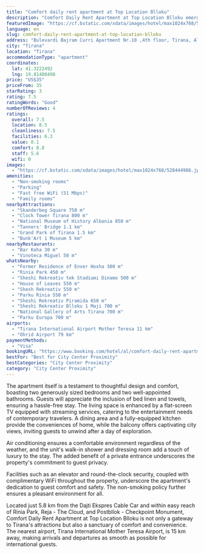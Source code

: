 ```yaml
---
title: "Comfort daily rent apartment at Top Location Blloku"
description: "Comfort Daily Rent Apartment at Top Location Blloku emerges as a prime choice for travelers seeking a blend of convenience and modernity in the heart of Tirana."
featuredImage: "https://cf.bstatic.com/xdata/images/hotel/max1024x768/528444986.jpg?k=c2f6d8a726792c1fc7d833e75458c83353f39f912e1553cee8b5502b789c643d&o=&hp=1"
language: en
slug: comfort-daily-rent-apartment-at-top-location-blloku
address: "Bulevardi Bajram Curri Apartment Nr.10 ,4th floor, Tirana, Albania"
city: "Tirana"
location: "Tirana"
accommodationType: "apartment"
coordinates:
  lat: 41.3222492
  lng: 19.81400498
price: "US$35"
priceFrom: 35
starRating: 3
rating: 7.5
ratingWords: "Good"
numberOfReviews: 4
ratings:
  overall: 7.5
  location: 8.5
  cleanliness: 7.5
  facilities: 6.3
  value: 8.1
  comfort: 8.8
  staff: 5.6
  wifi: 0
images:
  - "https://cf.bstatic.com/xdata/images/hotel/max1024x768/528444986.jpg?k=c2f6d8a726792c1fc7d833e75458c83353f39f912e1553cee8b5502b789c643d&o=&hp=1"
amenities:
  - "Non-smoking rooms"
  - "Parking"
  - "Fast free WiFi (51 Mbps)"
  - "Family rooms"
nearbyAttractions:
  - "Skanderbeg Square 750 m"
  - "Clock Tower Tirana 800 m"
  - "National Museum of History Albania 850 m"
  - "Tanners' Bridge 1.1 km"
  - "Grand Park of Tirana 1.5 km"
  - "Bunk'Art 1 Museum 5 km"
nearbyRestaurants:
  - "Bar Koha 30 m"
  - "Vinoteca Miguel 50 m"
whatsNearby:
  - "Former Residence of Enver Hoxha 300 m"
  - "Rinia Park 450 m"
  - "Sheshi Rekreativ tek Stadiumi Dinamo 500 m"
  - "House of Leaves 550 m"
  - "Shesh Rekreativ 550 m"
  - "Parku Rinia 550 m"
  - "Sheshi Rekreativ Piramida 650 m"
  - "Sheshi Rekreativ Blloku 1 Maji 700 m"
  - "National Gallery of Arts Tirana 700 m"
  - "Parku Europa 700 m"
airports:
  - "Tirana International Airport Mother Teresa 11 km"
  - "Ohrid Airport 79 km"
paymentMethods:
  - "Visa"
bookingURL: "https://www.booking.com/hotel/al/comfort-daily-rent-apartment-in-top-location-blloku.en-gb.html?aid=8035640"
bestFor: "Best for City Center Proximity"
bestCategories: "City Center Proximity"
category: "City Center Proximity"
---
```


The apartment itself is a testament to thoughtful design and comfort, boasting two generously sized bedrooms and two well-appointed bathrooms. Guests will appreciate the inclusion of bed linen and towels, ensuring a hassle-free stay. The living space is enhanced by a flat-screen TV equipped with streaming services, catering to the entertainment needs of contemporary travelers. A dining area and a fully-equipped kitchen provide the conveniences of home, while the balcony offers captivating city views, inviting guests to unwind after a day of exploration.

Air conditioning ensures a comfortable environment regardless of the weather, and the unit's walk-in shower and dressing room add a touch of luxury to the stay. The added benefit of a private entrance underscores the property's commitment to guest privacy.

Facilities such as an elevator and round-the-clock security, coupled with complimentary WiFi throughout the property, underscore the apartment's dedication to guest comfort and safety. The non-smoking policy further ensures a pleasant environment for all.

Located just 5.8 km from the Dajti Ekspres Cable Car and within easy reach of Rinia Park, Reja - The Cloud, and Postbllok - Checkpoint Monument, Comfort Daily Rent Apartment at Top Location Blloku is not only a gateway to Tirana's attractions but also a sanctuary of comfort and convenience. The nearest airport, Tirana International Mother Teresa Airport, is 15 km away, making arrivals and departures as smooth as possible for international guests.
